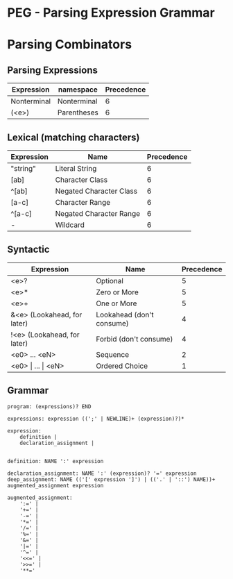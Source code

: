 # PEG - Parsing Expression Grammar
# Parsing Combinators

## Parsing Expressions

| Expression                    | namespace                 | Precedence    |
|-------------------------------|---------------------------|---------------|
| Nonterminal                   | Nonterminal               | 6             |
| (\<e\>)                       | Parentheses               | 6             |

## Lexical (matching characters)

| Expression                    | Name                      | Precedence    |
|-------------------------------|---------------------------|---------------|
| "string"                      | Literal String            | 6             |
| [ab]                          | Character Class           | 6             |
| ^[ab]                         | Negated Character Class   | 6             |
| [a-c]                         | Character Range           | 6             |
| ^[a-c]                        | Negated Character Range   | 6             |
| -                             | Wildcard                  | 6             |


## Syntactic

| Expression                    | Name                      | Precedence    |
|-------------------------------|---------------------------|---------------|
| \<e\>?                        | Optional                  | 5             |
| \<e\>*                        | Zero or More              | 5             |
| \<e\>+                        | One or More               | 5             |
| &\<e\> (Lookahead, for later) | Lookahead (don't consume) | 4             |
| !\<e\> (Lookahead, for later) | Forbid (don't consume)    | 4             |
| \<e0\> \.\.\. \<eN\>          | Sequence                  | 2             |
| \<e0\> \| ... \| \<eN\>       | Ordered Choice            | 1             |


## Grammar
```
program: (expressions)? END

expressions: expression ((';' | NEWLINE)+ (expression)?)*

expression: 
	definition |
	declaration_assignment |


definition: NAME ':' expression

declaration_assignment: NAME ':' (expression)? '=' expression
deep_assignment: NAME (('[' expression ']') | (('.' | '::') NAME))+ augmented_assignment expression

augmented_assignment:
	':=' |
	'+=' |
    '-=' |
    '*=' |
    '/=' |
    '%=' |
    '&=' |
    '|=' |
    '^=' |
    '<<=' |
    '>>=' |
    '**='

```
